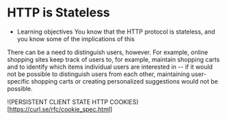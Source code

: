 # HTTP is Stateless

* Learning objectives
You know that the HTTP protocol is stateless, and you know some of the implications of this

There can be a need to distinguish users, however. For example, online shopping sites keep track of users to, for example, maintain shopping carts and to identify which items individual users are interested in -- if it would not be possible to distinguish users from each other, maintaining user-specific shopping carts or creating personalized suggestions would not be possible.


!(PERSISTENT CLIENT STATE
HTTP COOKIES)[https://curl.se/rfc/cookie_spec.html]